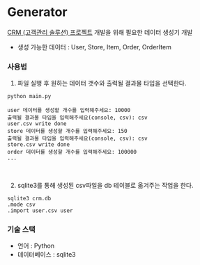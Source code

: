 # Generator
[CRM (고객관리 솔루션) 프로젝트](https://github.com/etesongg/Flask) 개발을 위해 필요한 데이터 생성기 개발
- 생성 가능한 데이터 : User, Store, Item, Order, OrderItem

### 사용법
1. 파일 실행 후 원하는 데이터 갯수와 출력될 결과물 타입을 선택한다.
```python
python main.py
```
````
user 데이터를 생성할 개수를 입력해주세요: 10000
출력될 결과물 타입을 입력해주세요(console, csv): csv
user.csv write done
store 데이터를 생성할 개수를 입력해주세요: 150
출력될 결과물 타입을 입력해주세요(console, csv): csv
store.csv write done
order 데이터를 생성할 개수를 입력해주세요: 100000
...
````

<br/>

2. sqlite3를 통해 생성된 csv파일을 db 테이블로 옮겨주는 작업을 한다.
```
sqlite3 crm.db
.mode csv
.import user.csv user
```

### 기술 스택
- 언어 : Python 
- 데이터베이스 : sqlite3

